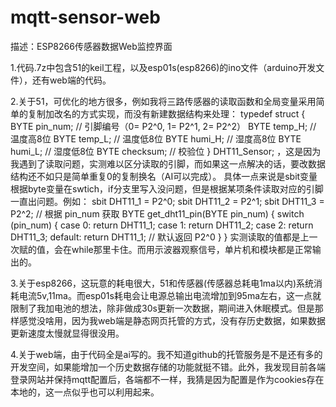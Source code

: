 # mqtt-sensor-web
描述：ESP8266传感器数据Web监控界面

1.代码.7z中包含51的keil工程，以及esp01s(esp8266)的ino文件（arduino开发文件），还有web端的代码。

2.关于51，可优化的地方很多，例如我将三路传感器的读取函数和全局变量采用简单的复制加改名的方式实现，而没有新建数据结构来处理：
typedef struct {
    BYTE pin_num;       // 引脚编号（0= P2^0, 1= P2^1, 2= P2^2）
    BYTE temp_H;        // 温度高8位
    BYTE temp_L;        // 温度低8位
    BYTE humi_H;        // 湿度高8位
    BYTE humi_L;        // 湿度低8位
    BYTE checksum;      // 校验位
} DHT11_Sensor;
，这是因为我遇到了读取问题，实测难以区分读取的引脚，而如果这一点解决的话，要改数据结构还不如只是简单重复0的复制换名（AI可以完成）。
具体一点来说是sbit变量根据byte变量在swtich，if分支里写入没问题，但是根据某项条件读取对应的引脚一直出问题。例如：
sbit DHT11_1 = P2^0;
sbit DHT11_2 = P2^1;
sbit DHT11_3 = P2^2;
// 根据 pin_num 获取
BYTE get_dht11_pin(BYTE pin_num) {
    switch (pin_num) {
        case 0: return DHT11_1;
        case 1: return DHT11_2;
        case 2: return DHT11_3;
        default: return DHT11_1; // 默认返回 P2^0
    }
}
实测读取的值都是上一次赋的值，会在while那里卡住。而用示波器观察信号，单片机和模块都是正常输出的。

3.关于esp8266，这玩意的耗电很大，51和传感器(传感器总耗电1ma以内)系统消耗电流5v,11ma。而esp01s耗电会让电源总输出电流增加到95ma左右，这一点就限制了我加电池的想法，除非做成30s更新一次数据，期间进入休眠模式。但是那样感觉没啥用，因为我web端是静态网页托管的方式，没有存历史数据，如果数据更新速度太慢就显得很没用。

4.关于web端，由于代码全是ai写的。我不知道github的托管服务是不是还有多的开发空间，如果能增加一个历史数据存储的功能就挺不错。此外，我发现目前各端登录网站并保持mqtt配置后，各端都不一样，我猜是因为配置是作为cookies存在本地的，这一点似乎也可以利用起来。
